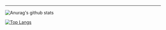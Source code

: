 ---

![Anurag's github stats](https://github-readme-stats.vercel.app/api?username=SimplyProgger&show_icons=true&theme=dracula)

[![Top Langs](https://github-readme-stats.vercel.app/api/top-langs/?username=SimplyProgger&layout=compact&theme=dracula)](https://github.com/anuraghazra/github-readme-stats)